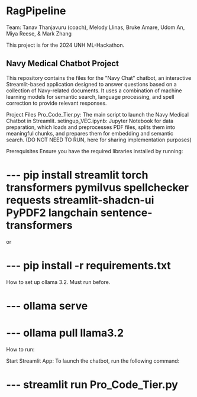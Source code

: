 # RagPipeline
Team: Tanav Thanjavuru (coach), Melody Llinas, Bruke Amare, Udom An, Miya Reese, & Mark Zhang

This project is for the 2024 UNH ML-Hackathon.

Navy Medical Chatbot Project
-------------------------------


This repository contains the files for the "Navy Chat" chatbot, an interactive Streamlit-based application designed to answer questions based on a collection of Navy-related documents. It uses a combination of machine learning models for semantic search, language processing, and spell correction to provide relevant responses.

Project Files
Pro_Code_Tier.py: The main script to launch the Navy Medical Chatbot in Streamlit.
setingup_VEC.ipynb: Jupyter Notebook for data preparation, which loads and preprocesses PDF files, splits them into meaningful chunks, and prepares them for embedding and semantic search. (DO NOT NEED TO RUN, here for sharing implementation purposes)

Prerequisites
Ensure you have the required libraries installed by running:


# --- pip install streamlit torch transformers pymilvus spellchecker requests streamlit-shadcn-ui PyPDF2 langchain sentence-transformers
or 

# --- pip install -r requirements.txt

How to set up ollama 3.2. Must run before.

# --- ollama serve

# --- ollama pull llama3.2

How to run:

Start Streamlit App: To launch the chatbot, run the following command:

# --- streamlit run Pro_Code_Tier.py